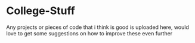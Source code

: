 # College-Stuff
Any projects or pieces of code that i think is good is uploaded here, would love to get some suggestions on how to improve these even further
